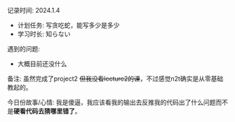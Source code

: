 记录时间: 2024.1.4

* 计划任务: 写贪吃蛇，能写多少是多少
* 学习时长: 知らない



遇到的问题: 
   - 大概目前还没什么

备注: 虽然完成了project2 ~~但我没看lecture2的课~~，不过感觉n2t确实是从零基础教起的。

今日份故事/心情: 我是傻逼，我应该看我的输出去反推我的代码出了什么问题而不是**硬看代码去猜哪里错了**。
